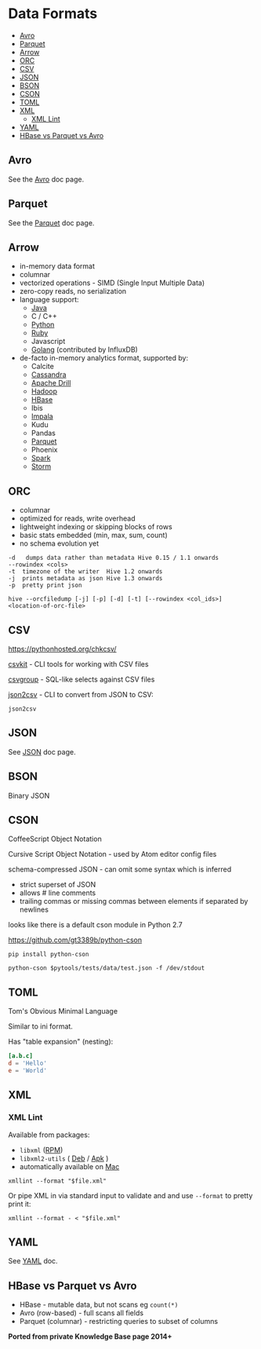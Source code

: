 # Data Formats

<!-- INDEX_START -->

- [Avro](#avro)
- [Parquet](#parquet)
- [Arrow](#arrow)
- [ORC](#orc)
- [CSV](#csv)
- [JSON](#json)
- [BSON](#bson)
- [CSON](#cson)
- [TOML](#toml)
- [XML](#xml)
  - [XML Lint](#xml-lint)
- [YAML](#yaml)
- [HBase vs Parquet vs Avro](#hbase-vs-parquet-vs-avro)

<!-- INDEX_END -->

## Avro

See the [Avro](avro.md) doc page.

## Parquet

See the [Parquet](parquet.md) doc page.

## Arrow

- in-memory data format
- columnar
- vectorized operations - SIMD (Single Input Multiple Data)
- zero-copy reads, no serialization
- language support:
  - [Java](java.md)
  - C / C++
  - [Python](python.md)
  - [Ruby](ruby.md)
  - Javascript
  - [Golang](golang.md) (contributed by InfluxDB)
- de-facto in-memory analytics format, supported by:
  - Calcite
  - [Cassandra](cassandra.md)
  - [Apache Drill](drill.md)
  - [Hadoop](hadoop.md)
  - [HBase](hbase.md)
  - Ibis
  - [Impala](impala.md)
  - Kudu
  - Pandas
  - [Parquet](parquet.md)
  - Phoenix
  - [Spark](spark.md)
  - [Storm](storm.md)

## ORC

- columnar
- optimized for reads, write overhead
- lightweight indexing or skipping blocks of rows
- basic stats embedded (min, max, sum, count)
- no schema evolution yet

```none
-d   dumps data rather than metadata Hive 0.15 / 1.1 onwards
--rowindex <cols>
-t  timezone of the writer  Hive 1.2 onwards
-j  prints metadata as json Hive 1.3 onwards
-p  pretty print json
```

```shell
hive --orcfiledump [-j] [-p] [-d] [-t] [--rowindex <col_ids>] <location-of-orc-file>
```

## CSV

<https://pythonhosted.org/chkcsv/>

[csvkit](https://csvkit.readthedocs.io/en/latest/) - CLI tools for working with CSV files

[csvgroup](https://csvkit-cypreess.readthedocs.io/en/latest/scripts/csvgroup.html) - SQL-like selects against CSV files

[json2csv](https://juanjodiaz.github.io/json2csv/#/) - CLI to convert from JSON to CSV:

```shell
json2csv
```

## JSON

See [JSON](json.md) doc page.

## BSON

Binary JSON

## CSON

CoffeeScript Object Notation

Cursive Script Object Notation - used by Atom editor config files

schema-compressed JSON - can omit some syntax which is inferred

- strict superset of JSON
- allows # line comments
- trailing commas or missing commas between elements if separated by newlines

looks like there is a default cson module in Python 2.7

<https://github.com/gt3389b/python-cson>

```shell
pip install python-cson
```

```shell
python-cson $pytools/tests/data/test.json -f /dev/stdout
```

## TOML

Tom's Obvious Minimal Language

Similar to ini format.

Has "table expansion" (nesting):

```toml
[a.b.c]
d = 'Hello'
e = 'World'
```

## XML

### XML Lint

Available from packages:

- `libxml` ([RPM](redhat.md))
- `libxml2-utils` ( [Deb](debian.md) / [Apk](alpine.md) )
- automatically available on [Mac](mac.md)

```shell
xmllint --format "$file.xml"
```

Or pipe XML in via standard input to validate and and use `--format` to pretty print it:

```shell
xmllint --format - < "$file.xml"
```

## YAML

See [YAML](yaml.org) doc.

## HBase vs Parquet vs Avro

- HBase - mutable data, but not scans eg `count(*)`
- Avro (row-based) - full scans all fields
- Parquet (columnar) - restricting queries to subset of columns

**Ported from private Knowledge Base page 2014+**
